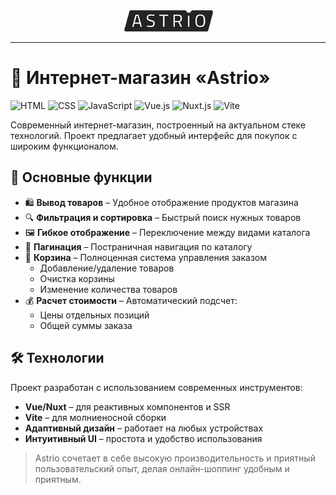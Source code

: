 <div align="center">
    <img src="./public/images/logo.png" />
</div>

---

# 🚀 Интернет-магазин «Astrio»

![HTML](https://img.shields.io/badge/HTML5-E34F26?style=for-the-badge&logo=html5&logoColor=white)
![CSS](https://img.shields.io/badge/CSS3-1572B6?style=for-the-badge&logo=css3&logoColor=white)
![JavaScript](https://img.shields.io/badge/JavaScript-F7DF1E?style=for-the-badge&logo=javascript&logoColor=black)
![Vue.js](https://img.shields.io/badge/Vue.js-4FC08D?style=for-the-badge&logo=vuedotjs&logoColor=white)
![Nuxt.js](https://img.shields.io/badge/Nuxt.js-00DC82?style=for-the-badge&logo=nuxtdotjs&logoColor=white)
![Vite](https://img.shields.io/badge/Vite-B73BFE?style=for-the-badge&logo=vite&logoColor=white)

Современный интернет-магазин, построенный на актуальном стеке технологий. Проект предлагает удобный интерфейс для покупок с широким функционалом.

## 🌟 Основные функции

- 🛍️ **Вывод товаров** – Удобное отображение продуктов магазина
- 🔍 **Фильтрация и сортировка** – Быстрый поиск нужных товаров
- 🖼️ **Гибкое отображение** – Переключение между видами каталога
- 📑 **Пагинация** – Постраничная навигация по каталогу
- 🛒 **Корзина** – Полноценная система управления заказом
  - Добавление/удаление товаров
  - Очистка корзины
  - Изменение количества товаров
- 💰 **Расчет стоимости** – Автоматический подсчет:
  - Цены отдельных позиций
  - Общей суммы заказа

## 🛠️ Технологии

Проект разработан с использованием современных инструментов:

- **Vue/Nuxt** – для реактивных компонентов и SSR
- **Vite** – для молниеносной сборки
- **Адаптивный дизайн** – работает на любых устройствах
- **Интуитивный UI** – простота и удобство использования

> Astrio сочетает в себе высокую производительность и приятный пользовательский опыт, делая онлайн-шоппинг удобным и приятным.